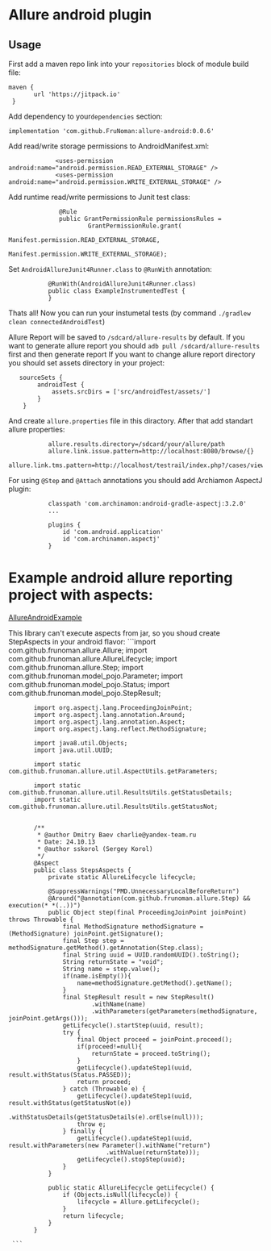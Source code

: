 # Allure android plugin 

Usage
-----

First add a maven repo link into your `repositories` block of module build file:
           
    maven {
           url 'https://jitpack.io'
     }
              
Add dependency to your`dependencies` section:

   ```implementation 'com.github.FruNoman:allure-android:0.0.6'```
   
Add read/write storage permissions to AndroidManifest.xml:
  ```
               <uses-permission android:name="android.permission.READ_EXTERNAL_STORAGE" />
               <uses-permission android:name="android.permission.WRITE_EXTERNAL_STORAGE" />
 ```
Add runtime read/write permissions to Junit test class:
 ```
               @Rule
               public GrantPermissionRule permissionsRules =
                       GrantPermissionRule.grant(
                               Manifest.permission.READ_EXTERNAL_STORAGE,
                               Manifest.permission.WRITE_EXTERNAL_STORAGE);
```
Set `AndroidAllureJunit4Runner.class` to `@RunWith` annotation:
```
           @RunWith(AndroidAllureJunit4Runner.class)
           public class ExampleInstrumentedTest {
           }
```
Thats all! Now you can run your instumetal tests (by command `./gradlew clean connectedAndroidTest`) 

Allure Report will be saved to `/sdcard/allure-results` by default.
If you want to generate allure report you should `adb pull /sdcard/allure-results` first and then generate report
If you want to change allure report directory you should set assets directory in your project:
```
   sourceSets {
        androidTest {
            assets.srcDirs = ['src/androidTest/assets/']
        }
    }
```
And create `allure.properties` file in this diractory. After that add standart allure properties:
```
           allure.results.directory=/sdcard/your/allure/path
           allure.link.issue.pattern=http://localhost:8080/browse/{}
           allure.link.tms.pattern=http://localhost/testrail/index.php?/cases/view/{}
```



For using `@Step` and `@Attach` annotations you should add <a hraf="https://github.com/Archinamon/android-gradle-aspectj">Archiamon AspectJ plugin</a>:
```        ...
           classpath 'com.archinamon:android-gradle-aspectj:3.2.0'
           ...
```
```
           plugins {
               id 'com.android.application'
               id 'com.archinamon.aspectj'
           }
```
# Example android allure reporting project with aspects:
<a href="https://github.com/FruNoman/AllureAndroidExample">AllureAndroidExample</a>

This library can't execute aspects from jar, so you shoud create StepAspects in your android flavor:
        ```import com.github.frunoman.allure.Allure;
           import com.github.frunoman.allure.AllureLifecycle;
           import com.github.frunoman.allure.Step;
           import com.github.frunoman.model_pojo.Parameter;
           import com.github.frunoman.model_pojo.Status;
           import com.github.frunoman.model_pojo.StepResult;



           import org.aspectj.lang.ProceedingJoinPoint;
           import org.aspectj.lang.annotation.Around;
           import org.aspectj.lang.annotation.Aspect;
           import org.aspectj.lang.reflect.MethodSignature;

           import java8.util.Objects;
           import java.util.UUID;

           import static com.github.frunoman.allure.util.AspectUtils.getParameters;

           import static com.github.frunoman.allure.util.ResultsUtils.getStatusDetails;
           import static com.github.frunoman.allure.util.ResultsUtils.getStatusNot;


           /**
            * @author Dmitry Baev charlie@yandex-team.ru
            * Date: 24.10.13
            * @author sskorol (Sergey Korol)
            */
           @Aspect
           public class StepsAspects {
               private static AllureLifecycle lifecycle;

               @SuppressWarnings("PMD.UnnecessaryLocalBeforeReturn")
               @Around("@annotation(com.github.frunoman.allure.Step) && execution(* *(..))")
               public Object step(final ProceedingJoinPoint joinPoint) throws Throwable {
                   final MethodSignature methodSignature = (MethodSignature) joinPoint.getSignature();
                   final Step step = methodSignature.getMethod().getAnnotation(Step.class);
                   final String uuid = UUID.randomUUID().toString();
                   String returnState = "void";
                   String name = step.value();
                   if(name.isEmpty()){
                       name=methodSignature.getMethod().getName();
                   }
                   final StepResult result = new StepResult()
                           .withName(name)
                           .withParameters(getParameters(methodSignature, joinPoint.getArgs()));
                   getLifecycle().startStep(uuid, result);
                   try {
                       final Object proceed = joinPoint.proceed();
                       if(proceed!=null){
                           returnState = proceed.toString();
                       }
                       getLifecycle().updateStep1(uuid, result.withStatus(Status.PASSED));
                       return proceed;
                   } catch (Throwable e) {
                       getLifecycle().updateStep1(uuid, result.withStatus(getStatusNot(e))
                               .withStatusDetails(getStatusDetails(e).orElse(null)));
                       throw e;
                   } finally {
                       getLifecycle().updateStep1(uuid, result.withParameters(new Parameter().withName("return")
                               .withValue(returnState)));
                       getLifecycle().stopStep(uuid);
                   }
               }

               public static AllureLifecycle getLifecycle() {
                   if (Objects.isNull(lifecycle)) {
                       lifecycle = Allure.getLifecycle();
                   }
                   return lifecycle;
               }
           }
           
     ```
   
    
